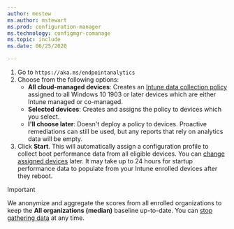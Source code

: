 ```yaml
---
author: mestew
ms.author: mstewart
ms.prod: configuration-manager
ms.technology: configmgr-comanage
ms.topic: include
ms.date: 06/25/2020

---
```

<!--Don't apply H2 in this include file since they are context driven by article. Used in enroll-configmgr.md and enroll-intune.md files -->

1. Go to `https://aka.ms/endpointanalytics`
1. Choose from the following options:
   - **All cloud-managed devices**: Creates an [Intune data collection policy](settings.md#bkmk_profile) assigned to all Windows 10 1903 or later devices which are either Intune managed or co-managed.
   -  **Selected devices**: Creates and assigns the policy to devices which you select.
   - **I'll choose later**: Doesn't deploy a policy to devices. Proactive remediations can still be used, but any reports that rely on analytics data will be empty.
1. Click **Start**. This will automatically assign a configuration profile to collect boot performance data from all eligible devices. You can [change assigned devices](settings.md#bkmk_profile) later. It may take up to 24 hours for startup performance data to populate from your Intune enrolled devices after they reboot.

> [!Important]  
> We anonymize and aggregate the scores from all enrolled organizations to keep the **All organizations (median)** baseline up-to-date. You can [stop gathering data](data-collection.md#bkmk_stop) at any time.